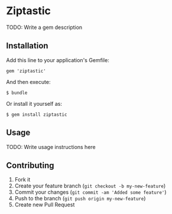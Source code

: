# Ziptastic

TODO: Write a gem description

## Installation

Add this line to your application's Gemfile:

    gem 'ziptastic'

And then execute:

    $ bundle

Or install it yourself as:

    $ gem install ziptastic

## Usage

TODO: Write usage instructions here

## Contributing

1. Fork it
2. Create your feature branch (`git checkout -b my-new-feature`)
3. Commit your changes (`git commit -am 'Added some feature'`)
4. Push to the branch (`git push origin my-new-feature`)
5. Create new Pull Request
